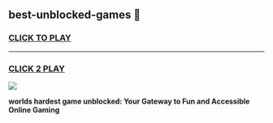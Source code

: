 
## best-unblocked-games 👋
<h3>
<a href="https://premium.freeplayer.one?title=best-unblocked-games&ref=14F">CLICK TO PLAY</a></h3>
<hr>

<h3>
<a href="https://premium.freeplayer.one?title=best-unblocked-games&ref=14F">CLICK 2 PLAY</a>
  
</h3>

<a href="https://premium.freeplayer.one?title=best-unblocked-games&ref=12F/"><img src="https://clearcache.store/games.png"></a>


**worlds hardest game unblocked: Your Gateway to Fun and Accessible Online Gaming**
